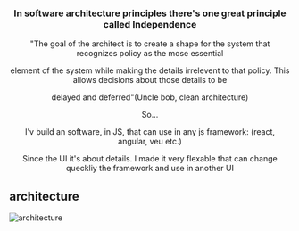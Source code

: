 <h3 align="center"> In software architecture principles there's one great principle called Independence </h3>

<p align="center">"The goal of the architect is to create a shape for the system that recognizes policy as the mose essential</p>
<p align="center">element of the system while making the details irrelevent to that policy. This allows decisions about those details to be</p>
<p align="center">delayed and deferred"(Uncle bob, clean architecture)</p>

<div align="center">
  <p>So...</p>
  <p>I'v build an software, in JS, that can use in any js framework: (react, angular, veu etc.)</p>
  <p>Since the UI it's about details. I made it very flexable that can change queckliy the framework and use in another UI </p>
</div>

## architecture
![architecture](https://github.com/HeloyoM/dynamic-pagination/assets/57059886/7c2a4eb8-6585-418d-b533-8b7e5392427a)



  
